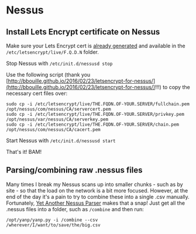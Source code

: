 # Nessus

## Install Lets Encrypt certificate on Nessus
Make sure your Lets Encrypt cert is [already generated](https://certbot.eff.org/) and available in the `/etc/letsencrypt/live/F.Q.D.N` folder.  

Stop Nessus with `/etc/init.d/nessusd stop`

Use the following script (thank you [http://bbouille.github.io/2016/02/23/letsencrypt-for-nessus/](http://bbouille.github.io/2016/02/23/letsencrypt-for-nessus/)!!!) to copy the necessary cert files over:

    sudo cp -i /etc/letsencrypt/live/THE.FQDN.OF-YOUR.SERVER/fullchain.pem /opt/nessus/com/nessus/CA/servercert.pem
    sudo cp -i /etc/letsencrypt/live/THE.FQDN.OF-YOUR.SERVER/privkey.pem /opt/nessus/var/nessus/CA/serverkey.pem
    sudo cp -i /etc/letsencrypt/live/THE.FQDN.OF-YOUR.SERVER/chain.pem /opt/nessus/com/nessus/CA/cacert.pem

Start Nessus with `/etc/init.d/nessusd start`

That's it!  BAM!

## Parsing/combining raw .nessus files
Many times I break my Nessus scans up into smaller chunks - such as by site - so that the load on the network is a bit more focused.  However, at the end of the day it's a pain to try to combine these into a single .csv manually.  Fortunately, [Yet Another Nessus Parser](https://github.com/adipinto/yet-another-nessus-parser) makes that a snap!  Just get all the .nessus files into a folder, such as `/combine` and then run:

`/opt/yanp/yanp.py -i /combine --csv /wherever/I/want/to/save/the/big.csv`